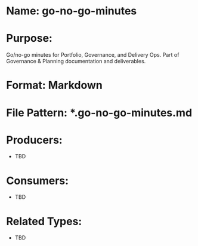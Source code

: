 # Name: go-no-go-minutes

# Purpose:
Go/no-go minutes for Portfolio, Governance, and Delivery Ops. Part of Governance & Planning documentation and deliverables.

# Format: Markdown

# File Pattern: *.go-no-go-minutes.md

# Producers:
- TBD

# Consumers:
- TBD

# Related Types:
- TBD
